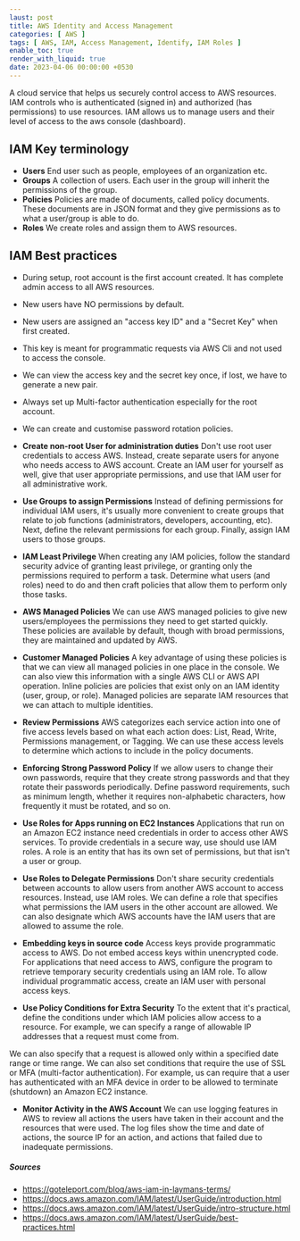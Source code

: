 ```yaml
---
laust: post
title: AWS Identity and Access Management
categories: [ AWS ]
tags: [ AWS, IAM, Access Management, Identify, IAM Roles ]
enable_toc: true
render_with_liquid: true
date: 2023-04-06 00:00:00 +0530
---
```


A cloud service that helps us securely control access to AWS resources. IAM controls who is authenticated (signed in) and authorized (has permissions) to use resources. IAM allows us to manage users and their level of access to the aws console (dashboard).

## IAM Key terminology

*   **Users** End user such as people, employees of an organization etc. 
*   **Groups** A collection of users. Each user in the group will inherit the permissions of the group.
*   **Policies** Policies are made of documents, called policy documents. These documents are in JSON format and they give permissions as to what a user/group is able
to do.
*   **Roles** We create roles and assign them to AWS resources.

## IAM Best practices

*   During setup, root account is the first account created. It has complete admin access to all AWS resources.
*   New users have NO permissions by default.
*   New users are assigned an "access key ID" and a "Secret Key" when first created.
*   This key is meant for programmatic requests via AWS Cli and not used to access the console.
*   We can view the access key and the secret key once, if lost, we have to generate a new pair.
*   Always set up Multi-factor authentication especially for the root account.
*   We can create and customise password rotation policies.

*   **Create non-root User for administration duties** Don't use root user credentials to access AWS. Instead, create separate users for anyone who needs access to AWS account. Create an IAM user for yourself as well, give that user appropriate permissions, and use that IAM user for all administrative work.

*   **Use Groups to assign Permissions** Instead of defining permissions for individual IAM users, it's usually more convenient to create groups that relate to job functions (administrators, developers, accounting, etc). Next, define the relevant permissions for each group. Finally, assign IAM users to those groups.

*   **IAM Least Privilege** When creating any IAM policies, follow the standard security advice of granting least privilege, or granting only the permissions required to perform a task. Determine what users (and roles) need to do and then craft policies that allow them to perform only those tasks. 

*   **AWS Managed Policies** We can use AWS managed policies to give new users/employees the permissions they need to get started quickly. These policies are available by default, though with broad permissions, they are maintained and updated by AWS.

*   **Customer Managed Policies** A key advantage of using these policies is that we can view all managed policies in one place in the console. We can also view this information with a single AWS CLI or AWS API operation. Inline policies are policies that exist only on an IAM identity (user, group, or role). Managed policies are separate IAM resources that we can attach to multiple identities. 

*   **Review Permissions** AWS categorizes each service action into one of five access levels based on what each action does: List, Read, Write, Permissions management, or Tagging. We can use these access levels to determine which actions to include in the policy documents. 

*   **Enforcing Strong Password Policy** If we allow users to change their own passwords, require that they create strong passwords and that they rotate their passwords periodically. Define password requirements, such as minimum length, whether it requires non-alphabetic characters, how frequently it must be rotated, and so on.

*   **Use Roles for Apps running on EC2 Instances** Applications that run on an Amazon EC2 instance need credentials in order to access other AWS services. To provide credentials in a secure way, use should use IAM roles. A role is an entity that has its own set of permissions, but that isn't a user or group.

*   **Use Roles to Delegate Permissions** Don't share security credentials between accounts to allow users from another AWS account to access resources. Instead, use IAM roles. We can define a role that specifies what permissions the IAM users in the other account are allowed. We can also designate which AWS accounts have the IAM users that are allowed to assume the role.

*   **Embedding keys in source code** Access keys provide programmatic access to AWS. Do not embed access keys within unencrypted code. For applications that need access to AWS, configure the program to retrieve temporary security credentials using an IAM role. To allow individual programmatic access, create an IAM user with personal access keys.

*   **Use Policy Conditions for Extra Security** To the extent that it's practical, define the conditions under which IAM policies allow access to a resource. For example, we can specify a range of allowable IP addresses that a request must come from.

We can also specify that a request is allowed only within a specified date range or time range. We can also set conditions that require the use of SSL or MFA (multi-factor authentication). For example, us can require that a user has authenticated with an MFA device in order to be allowed to terminate (shutdown) an Amazon EC2 instance.

*   **Monitor Activity in the AWS Account** We can use logging features in AWS to review all actions the users have taken in their account and the resources that were used. The log files show the time and date of actions, the source IP for an action, and actions that failed due to inadequate permissions. 


##### Sources

- <https://goteleport.com/blog/aws-iam-in-laymans-terms/>
- <https://docs.aws.amazon.com/IAM/latest/UserGuide/introduction.html>
- <https://docs.aws.amazon.com/IAM/latest/UserGuide/intro-structure.html>
- <https://docs.aws.amazon.com/IAM/latest/UserGuide/best-practices.html>
